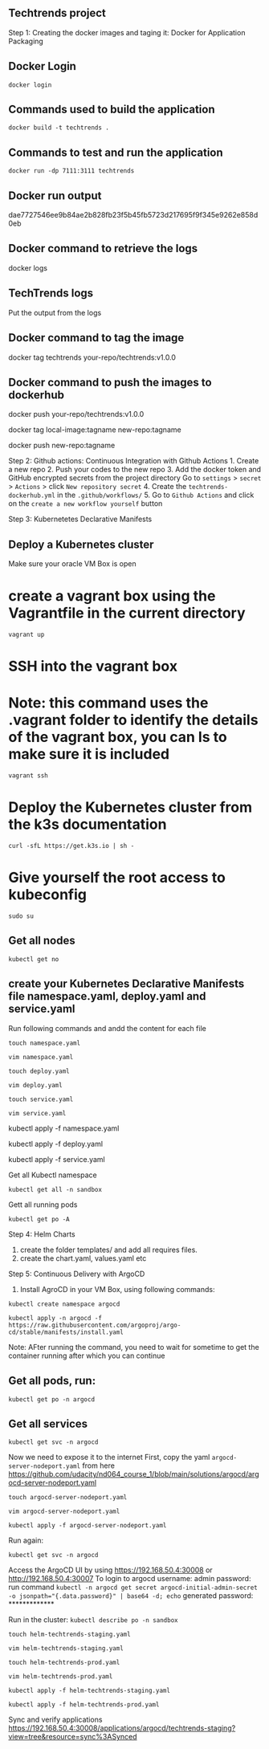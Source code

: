 ## Techtrends project 

Step 1: Creating the docker images and taging it: Docker for Application Packaging 

## Docker Login

`docker login`

## Commands used to build the application

`docker build -t techtrends .`

## Commands to test and run the application 

`docker run -dp 7111:3111 techtrends`

## Docker run output 

dae7727546ee9b84ae2b828fb23f5b45fb5723d217695f9f345e9262e858d0eb

## Docker command to retrieve the logs 

docker logs <container ID>

## TechTrends logs

Put the output from the logs 

## Docker command to tag the image 

docker tag techtrends your-repo/techtrends:v1.0.0 

## Docker command to push the images to dockerhub 

docker push your-repo/techtrends:v1.0.0

docker tag local-image:tagname new-repo:tagname
        
docker push new-repo:tagname


Step 2: Github actions: Continuous Integration with Github Actions
        1. Create a new repo
        2. Push your codes to the new repo
        3. Add the docker token and GitHub encrypted secrets from the project directory Go to `settings` > `secret` > `Actions` > click `New repository secret`
        4. Create the `techtrends-dockerhub.yml` in the `.github/workflows/`
        5. Go to `Github Actions` and click on the `create a new workflow yourself` button

Step 3: Kubernetetes Declarative Manifests 

## Deploy a Kubernetes cluster

Make sure your oracle VM Box is open

# create a vagrant box using the Vagrantfile in the current directory
`vagrant up`


# SSH into the vagrant box
# Note: this command uses the .vagrant folder to identify the details of the vagrant box, you can ls to make sure it is included
`vagrant ssh`

# Deploy the Kubernetes cluster from the k3s documentation 

`curl -sfL https://get.k3s.io | sh - `

# Give yourself the root access to kubeconfig 

`sudo su`

## Get all nodes 

`kubectl get no`

## create your Kubernetes Declarative Manifests file namespace.yaml, deploy.yaml and service.yaml
Run following commands and andd the content for each file

`touch namespace.yaml`
        
`vim namespace.yaml`
        
`touch deploy.yaml`
        
`vim deploy.yaml`
        
`touch service.yaml`
        
`vim service.yaml`

kubectl apply -f namespace.yaml
        
kubectl apply -f deploy.yaml
        
kubectl apply -f service.yaml

Get all Kubectl namespace 

`kubectl get all -n sandbox`

Gett all running pods 
        
`kubectl get po -A`

Step 4: Helm Charts

1. create the folder templates/ and add all requires files.
2. create the chart.yaml, values.yaml etc 

Step 5: Continuous Delivery with ArgoCD

1. Install AgroCD in your VM Box, using following commands:

`kubectl create namespace argocd`
        
`kubectl apply -n argocd -f https://raw.githubusercontent.com/argoproj/argo-cd/stable/manifests/install.yaml`

Note: AFter running the command, you need to wait for sometime to get the container running after which you can continue

## Get all pods, run:

`kubectl get po -n argocd`

## Get all services
        
`kubectl get svc -n argocd`

Now we need to expose it to the internet
First, copy the yaml `argocd-server-nodeport.yaml` from here https://github.com/udacity/nd064_course_1/blob/main/solutions/argocd/argocd-server-nodeport.yaml 

`touch argocd-server-nodeport.yaml`
        
`vim argocd-server-nodeport.yaml`
        
`kubectl apply -f argocd-server-nodeport.yaml`
        
        
Run again:

`kubectl get svc -n argocd`

Access the ArgoCD UI by using https://192.168.50.4:30008 or http://192.168.50.4:30007
To login to argocd 
username: admin
password: run command `kubectl -n argocd get secret argocd-initial-admin-secret -o jsonpath="{.data.password}" | base64 -d; echo`
generated password: *************

Run in the cluster:
`kubectl describe po -n sandbox`
        
`touch helm-techtrends-staging.yaml`
        
`vim helm-techtrends-staging.yaml`
        
`touch helm-techtrends-prod.yaml`
        
`vim helm-techtrends-prod.yaml`
        
`kubectl apply -f helm-techtrends-staging.yaml`
        
`kubectl apply -f helm-techtrends-prod.yaml`
        
Sync and verify applications  https://192.168.50.4:30008/applications/argocd/techtrends-staging?view=tree&resource=sync%3ASynced

